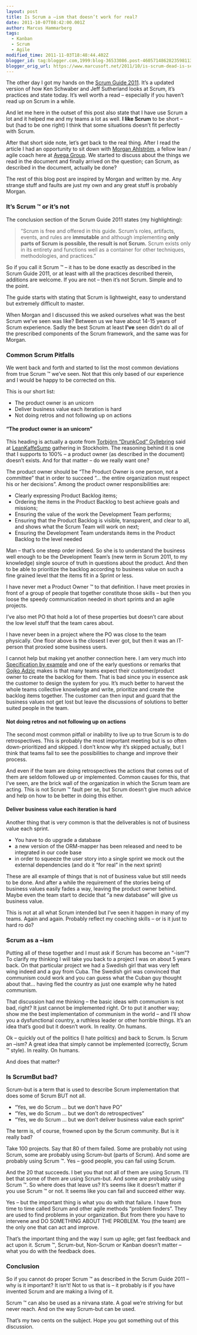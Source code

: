 ```yaml
---
layout: post
title: Is Scrum a –ism that doesn’t work for real?
date: 2011-10-07T08:42:00.001Z
author: Marcus Hammarberg
tags:
  - Kanban
  - Scrum
  - Agile
modified_time: 2011-11-03T18:48:44.402Z
blogger_id: tag:blogger.com,1999:blog-36533086.post-4605714862823598113
blogger_orig_url: https://www.marcusoft.net/2011/10/is-scrum-dead-is-scrum-aism.html
---
```


The other day I got my hands on the <a href="http://www.scrum.org/scrumguides" target="_blank">Scrum Guide 2011</a>. It’s a updated version of how Ken Schwaber and Jeff Sutherland looks at Scrum, it’s practices and state today. It’s well worth a read – especially if you haven’t read up on Scrum in a while.

And let me here in the outset of this post also state that I have use Scrum a lot and it helped me and my teams a lot as well. **I like Scrum** to be short – but (had to be one right) I think that some situations doesn’t fit perfectly with Scrum.

After that short side note, let’s get back to the real thing. After I read the article I had an opportunity to sit down with <a href="http://twitter.com/#!/morgsterious" target="_blank">Morgan Ahlström</a>, a fellow lean / agile coach here at <a href="http://www.avegagroup.se/" target="_blank">Avega Group</a>. We started to discuss about the things we read in the document and finally arrived on the question; can Scrum, as described in the document, actually be done?

The rest of this blog post are inspired by Morgan and written by me. Any strange stuff and faults are just my own and any great stuff is probably Morgan.

### It’s Scrum ™ or it’s not

The conclusion section of the Scrum Guide 2011 states (my highlighting):

> “Scrum is free and offered in this guide. Scrum’s roles, artifacts, events, and rules are **immutable** and although implementing **only parts of Scrum is possible, the result is not Scrum.** Scrum exists only in its entirety and functions well as a container for other techniques, methodologies, and practices.”

So if you call it Scrum ™ – it has to be done exactly as described in the Scrum Guide 2011, or at least with all the practices described therein, additions are welcome. If you are not – then it’s not Scrum. Simple and to the point.

The guide starts with stating that Scrum is lightweight, easy to understand but extremely difficult to master.

When Morgan and I discussed this we asked ourselves what was the best Scrum we’ve seen was like? Between us we have about 14-15 years of Scrum experience. Sadly the best Scrum at least **I’ve** seen didn’t do all of the prescribed components of the Scrum framework, and the same was for Morgan.

### Common Scrum Pitfalls

We went back and forth and started to list the most common deviations from true Scrum ™ we’ve seen. Not that this only based of our experience and I would be happy to be corrected on this.

This is our short list:

- The product owner is an unicorn
- Deliver business value each iteration is hard
- Not doing retros and not following up on actions

#### “The product owner is an unicorn”

This heading is actually a quote from [Torbjörn “DrunkCod” Gyllebring](http://twitter.com/#!/drunkcod) said at <a href="http://twitter.com/#!/leankaffesump" target="_blank">LeanKaffeSump</a> gathering in Stockholm. The reasoning behind it is one that I supports to 100% – a product owner (as described in the document) doesn’t exists. And for that matter – do we really want one?

The product owner should be “The Product Owner is one person, not a committee” that in order to succeed “… the entire organization must respect his or her decisions”. Among the product owner responsibilities are:

- Clearly expressing Product Backlog items;
- Ordering the items in the Product Backlog to best achieve goals and missions;
- Ensuring the value of the work the Development Team performs;
- Ensuring that the Product Backlog is visible, transparent, and clear to all, and shows what the Scrum Team will work on next;
- Ensuring the Development Team understands items in the Product Backlog to the level needed

Man – that’s one steep order indeed. So she is to understand the business well enough to be the Development Team’s (new term in Scrum 2011, to my knowledge) single source of truth in questions about the product. And then to be able to prioritize the backlog according to business value on such a fine grained level that the items fit in a Sprint or less.

I have never met a Product Owner ™ to that definition. I have meet proxies in front of a group of people that together constitute those skills – but then you loose the speedy communication needed in short sprints and an agile projects.

I’ve also met PO that hold a lot of these properties but doesn’t care about the low level stuff that the team cares about.

I have never been in a project where the PO was close to the team physically. One floor above is the closest I ever got, but then it was an IT-person that proxied some business users.

I cannot help but making yet another connection here. I am very much into <a href="http://www.specificationbyexample.com/" target="_blank">Specification by example</a> and one of the early questions or remarks that <a href="http://gojko.net/" target="_blank">Gojko Adzic</a> makes is that many teams expect their customer/product owner to create the backlog for them. That is bad since you in essence ask the customer to design the system for you. It’s much better to harvest the whole teams collective knowledge and write, prioritize and create the backlog items together. The customer can then input and guard that the business values not get lost but leave the discussions of solutions to better suited people in the team.

#### Not doing retros and not following up on actions

The second most common pitfall or inability to live up to true Scrum is to do retrospectives. This is probably the most important meeting but is so often down-prioritized and skipped. I don’t know why it’s skipped actually, but I think that teams fail to see the possibilities to change and improve their process.

And even if the team are doing retrospectives the actions that comes out of them are seldom followed up or implemented. Common causes for this, that I’ve seen, are the brick wall of the organization in which the Scrum team are acting. This is not Scrum ™ fault per se, but Scrum doesn’t give much advice and help on how to be better in doing this either.

#### Deliver business value each iteration is hard

Another thing that is very common is that the deliverables is not of business value each sprint.

- You have to do upgrade a database
- a new version of the ORM-mapper has been released and need to be integrated in our code base
- in order to squeeze the user story into a single sprint we mock out the external dependencies (and do it “for real” in the next sprint)

These are all example of things that is not of business value but still needs to be done. And after a while the requirement of the stories being of business values easily fades a way, leaving the product owner behind. Maybe even the team start to decide that “a new database” will give us business value.

This is not at all what Scrum intended but I’ve seen it happen in many of my teams. Again and again. Probably reflect my coaching skills – or is it just to hard ro do?

### Scrum as a –ism

Putting all of these together and I must ask if Scrum has become an
“-ism”? To clarify my thinking I will take you back to a project I was on about 5 years back. On that particular project we had a Swedish girl that was very left wing indeed and a guy from Cuba. The Swedish girl was convinced that communism could work and you can guess what the Cuban guy thought about that… having fled the country as just one example why he hated communism.

That discussion had me thinking – the basic ideas with communism is not bad, right? It just cannot be implemented right. Or to put it another way; show me the best implementation of communism in the world – and I’ll show you a dysfunctional country, a ruthless leader or other horrible things. It’s an idea that’s good but it doesn’t work. In reality. On humans.

Ok – quickly out of the politics (I hate politics) and back to Scrum. Is Scrum an –ism? A great idea that simply cannot be implemented (correctly, Scrum ™ style). In reality. On humans.

And does that matter?

### Is ScrumBut bad?

Scrum-but is a term that is used to describe Scrum implementation that
does some of Scrum BUT not all.

- “Yes, we do Scrum … but we don’t have PO”
- “Yes, we do Scrum … but we don’t do retrospectives”
- “Yes, we do Scrum … but we don’t deliver business value each sprint”

The term is, of course, frowned upon by the Scrum community. But is it really bad?

Take 100 projects. Say that 80 of them failed. Some are probably not using Scrum, some are probably using Scrum-but (parts of Scrum). And some are probably using Scrum ™. Yes – good people, you can fail using Scrum.

And the 20 that succeeds. I bet you that not all of them are using Scrum. I’ll bet that some of them are using Scrum-but. And some are probably using Scrum ™. So where does that leave us? It’s seems like it doesn’t matter if you use Scrum ™ or not. It seems like you can fail and succeed either way.

Yes – but the important thing is what you do with that failure. I have from time to time called Scrum and other agile methods “problem finders”. They are used to find problems in your organization. But from there you have to intervene and DO SOMETHING ABOUT THE PROBLEM. You (the team) are the only one that can act and improve.  

That’s the important thing and the way I sum up agile; get fast feedback and act upon it. Scrum ™, Scrum-but, Non-Scrum or Kanban doesn’t matter – what you do with the feedback does.

### Conclusion

So if you cannot do proper Scrum ™ as described in the Scrum Guide 2011 – why is it important? It isn’t! Not to us that is – it probably is if you have invented Scrum and are making a living of it.

Scrum ™ can also be used as a nirvana state. A goal we’re striving for but never reach. And on the way Scrum-but can be used.

That’s my two cents on the subject. Hope you got something out of this discussion.
